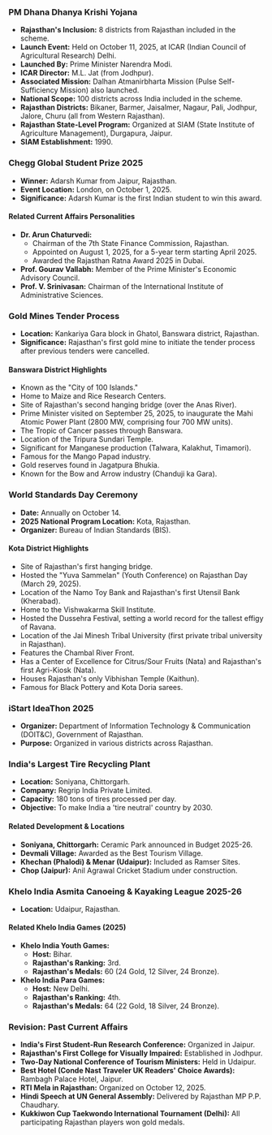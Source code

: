 ### PM Dhana Dhanya Krishi Yojana

*   **Rajasthan's Inclusion:** 8 districts from Rajasthan included in the scheme.
*   **Launch Event:** Held on October 11, 2025, at ICAR (Indian Council of Agricultural Research) Delhi.
*   **Launched By:** Prime Minister Narendra Modi.
*   **ICAR Director:** M.L. Jat (from Jodhpur).
*   **Associated Mission:** Dalhan Atmanirbharta Mission (Pulse Self-Sufficiency Mission) also launched.
*   **National Scope:** 100 districts across India included in the scheme.
*   **Rajasthan Districts:** Bikaner, Barmer, Jaisalmer, Nagaur, Pali, Jodhpur, Jalore, Churu (all from Western Rajasthan).
*   **Rajasthan State-Level Program:** Organized at SIAM (State Institute of Agriculture Management), Durgapura, Jaipur.
*   **SIAM Establishment:** 1990.

### Chegg Global Student Prize 2025

*   **Winner:** Adarsh Kumar from Jaipur, Rajasthan.
*   **Event Location:** London, on October 1, 2025.
*   **Significance:** Adarsh Kumar is the first Indian student to win this award.

#### Related Current Affairs Personalities

*   **Dr. Arun Chaturvedi:**
    *   Chairman of the 7th State Finance Commission, Rajasthan.
    *   Appointed on August 1, 2025, for a 5-year term starting April 2025.
    *   Awarded the Rajasthan Ratna Award 2025 in Dubai.
*   **Prof. Gourav Vallabh:** Member of the Prime Minister's Economic Advisory Council.
*   **Prof. V. Srinivasan:** Chairman of the International Institute of Administrative Sciences.

### Gold Mines Tender Process

*   **Location:** Kankariya Gara block in Ghatol, Banswara district, Rajasthan.
*   **Significance:** Rajasthan's first gold mine to initiate the tender process after previous tenders were cancelled.

#### Banswara District Highlights

*   Known as the "City of 100 Islands."
*   Home to Maize and Rice Research Centers.
*   Site of Rajasthan's second hanging bridge (over the Anas River).
*   Prime Minister visited on September 25, 2025, to inaugurate the Mahi Atomic Power Plant (2800 MW, comprising four 700 MW units).
*   The Tropic of Cancer passes through Banswara.
*   Location of the Tripura Sundari Temple.
*   Significant for Manganese production (Talwara, Kalakhut, Timamori).
*   Famous for the Mango Papad industry.
*   Gold reserves found in Jagatpura Bhukia.
*   Known for the Bow and Arrow industry (Chanduji ka Gara).

### World Standards Day Ceremony

*   **Date:** Annually on October 14.
*   **2025 National Program Location:** Kota, Rajasthan.
*   **Organizer:** Bureau of Indian Standards (BIS).

#### Kota District Highlights

*   Site of Rajasthan's first hanging bridge.
*   Hosted the "Yuva Sammelan" (Youth Conference) on Rajasthan Day (March 29, 2025).
*   Location of the Namo Toy Bank and Rajasthan's first Utensil Bank (Kherabad).
*   Home to the Vishwakarma Skill Institute.
*   Hosted the Dussehra Festival, setting a world record for the tallest effigy of Ravana.
*   Location of the Jai Minesh Tribal University (first private tribal university in Rajasthan).
*   Features the Chambal River Front.
*   Has a Center of Excellence for Citrus/Sour Fruits (Nata) and Rajasthan's first Agri-Kiosk (Nata).
*   Houses Rajasthan's only Vibhishan Temple (Kaithun).
*   Famous for Black Pottery and Kota Doria sarees.

### iStart IdeaThon 2025

*   **Organizer:** Department of Information Technology & Communication (DOIT&C), Government of Rajasthan.
*   **Purpose:** Organized in various districts across Rajasthan.

### India's Largest Tire Recycling Plant

*   **Location:** Soniyana, Chittorgarh.
*   **Company:** Regrip India Private Limited.
*   **Capacity:** 180 tons of tires processed per day.
*   **Objective:** To make India a 'tire neutral' country by 2030.

#### Related Development & Locations

*   **Soniyana, Chittorgarh:** Ceramic Park announced in Budget 2025-26.
*   **Devmali Village:** Awarded as the Best Tourism Village.
*   **Khechan (Phalodi) & Menar (Udaipur):** Included as Ramser Sites.
*   **Chop (Jaipur):** Anil Agrawal Cricket Stadium under construction.

### Khelo India Asmita Canoeing & Kayaking League 2025-26

*   **Location:** Udaipur, Rajasthan.

#### Related Khelo India Games (2025)

*   **Khelo India Youth Games:**
    *   **Host:** Bihar.
    *   **Rajasthan's Ranking:** 3rd.
    *   **Rajasthan's Medals:** 60 (24 Gold, 12 Silver, 24 Bronze).
*   **Khelo India Para Games:**
    *   **Host:** New Delhi.
    *   **Rajasthan's Ranking:** 4th.
    *   **Rajasthan's Medals:** 64 (22 Gold, 18 Silver, 24 Bronze).

### Revision: Past Current Affairs

*   **India's First Student-Run Research Conference:** Organized in Jaipur.
*   **Rajasthan's First College for Visually Impaired:** Established in Jodhpur.
*   **Two-Day National Conference of Tourism Ministers:** Held in Udaipur.
*   **Best Hotel (Conde Nast Traveler UK Readers' Choice Awards):** Rambagh Palace Hotel, Jaipur.
*   **RTI Mela in Rajasthan:** Organized on October 12, 2025.
*   **Hindi Speech at UN General Assembly:** Delivered by Rajasthan MP P.P. Chaudhary.
*   **Kukkiwon Cup Taekwondo International Tournament (Delhi):** All participating Rajasthan players won gold medals.